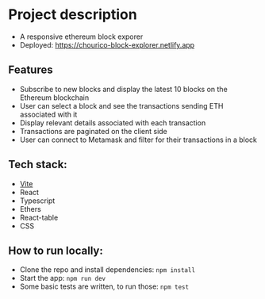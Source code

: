 # Project description
- A responsive ethereum block exporer
- Deployed: https://chourico-block-explorer.netlify.app

## Features
- Subscribe to new blocks and display the latest 10 blocks on the Ethereum blockchain
- User can select a block and see the transactions sending ETH associated with it
- Display relevant details associated with each transaction
- Transactions are paginated on the client side
- User can connect to Metamask and filter for their transactions in a block

## Tech stack:
- [Vite](https://vitejs.dev/)
- React
- Typescript
- Ethers
- React-table
- CSS

## How to run locally:
- Clone the repo and install dependencies: `npm install`
- Start the app: `npm run dev`
- Some basic tests are written, to run those: `npm test`
